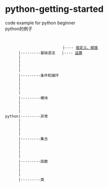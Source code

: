 # python-getting-started
code example for python beginner <br />
python的例子 <br />
<pre><code>
                           
                          |---- <a href="https://github.com/linjianzao/python-getting-started/blob/master/%E5%80%BC%E5%AE%9A%E4%B9%89%E3%80%81%E8%B5%8B%E5%80%BC">值定义、赋值</a>
      |---------基础语法   |---- <a href="https://github.com/linjianzao/python-getting-started/blob/master/%E8%BF%90%E7%AE%97">运算</a>
      |                    
      |
      |
      |
      |---------条件和循环
      |
      |
      |
      |
      |---------模块
      |
      |
      |
python|---------异常
      |
      |
      |
      |
      |---------集合
      |
      |
      |
      |
      |---------函数
      |
      |
      |
      |---------类
      
      
      
      
      
</code></pre>

